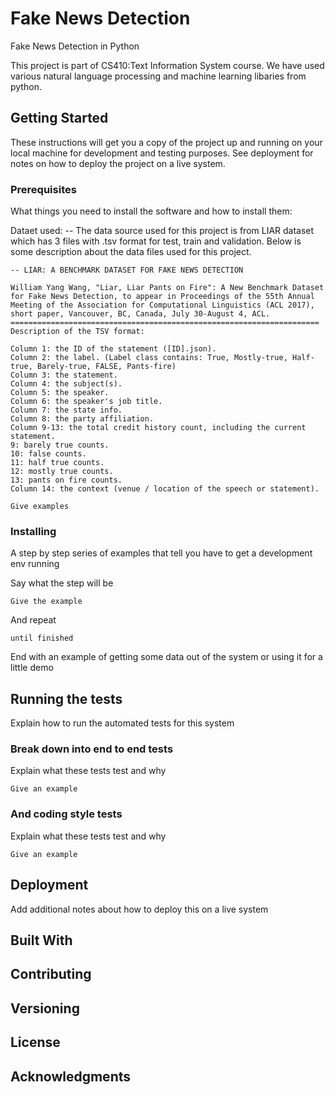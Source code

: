 # Fake News Detection

Fake News Detection in Python

This project is part of CS410:Text Information System course. We have used various natural language processing and machine learning libaries from python. 

## Getting Started

These instructions will get you a copy of the project up and running on your local machine for development and testing purposes. See deployment for notes on how to deploy the project on a live system.

### Prerequisites

What things you need to install the software and how to install them:

Dataet used:
	-- The data source used for this project is from LIAR dataset which has 3 files with .tsv format for test, train and validation. Below is some description about the data files used for this project.
	
	
	-- LIAR: A BENCHMARK DATASET FOR FAKE NEWS DETECTION

	William Yang Wang, "Liar, Liar Pants on Fire": A New Benchmark Dataset for Fake News Detection, to appear in Proceedings of the 55th Annual Meeting of the Association for Computational Linguistics (ACL 2017), short paper, Vancouver, BC, Canada, July 30-August 4, ACL.
	=====================================================================
	Description of the TSV format:

	Column 1: the ID of the statement ([ID].json).
	Column 2: the label. (Label class contains: True, Mostly-true, Half-true, Barely-true, FALSE, Pants-fire)
	Column 3: the statement.
	Column 4: the subject(s).
	Column 5: the speaker.
	Column 6: the speaker's job title.
	Column 7: the state info.
	Column 8: the party affiliation.
	Column 9-13: the total credit history count, including the current statement.
	9: barely true counts.
	10: false counts.
	11: half true counts.
	12: mostly true counts.
	13: pants on fire counts.
	Column 14: the context (venue / location of the speech or statement).



```
Give examples
```

### Installing

A step by step series of examples that tell you have to get a development env running

Say what the step will be

```
Give the example
```

And repeat

```
until finished
```

End with an example of getting some data out of the system or using it for a little demo

## Running the tests

Explain how to run the automated tests for this system

### Break down into end to end tests

Explain what these tests test and why

```
Give an example
```

### And coding style tests

Explain what these tests test and why

```
Give an example
```

## Deployment

Add additional notes about how to deploy this on a live system

## Built With



## Contributing



## Versioning


## License



## Acknowledgments
